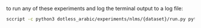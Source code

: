 to run any of these experiments and log the terminal output to a log file:

```bash
sccript -c python3 dotless_arabic/experiments/nlms/{dataset}/run.py python3 dotless_arabic/experiments/nlms/{dataset}/run.log
```